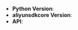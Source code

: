 <!--
Thank you for reporting an issue.
 This issue tracker is for bugs and issues found within Alibaba Cloud SDK for Python.
If you require more general support please file an issue on our help
repo. https://help.aliyun.com/
 Please fill in as much of the template below as you're able.
 Python Version: output of `python --version`
aliyunsdkcore Version: output of `aliyunsdkcore.__version__`
API: The API of the product, for example `DescribeRegionsRequest`
 If possible, please provide code that demonstrates the problem, keeping it as
simple and free of external dependencies as you are able.
-->

 * **Python Version**:
* **aliyunsdkcore Version**:
* **API**:

 <!-- Enter your issue details below this comment. -->